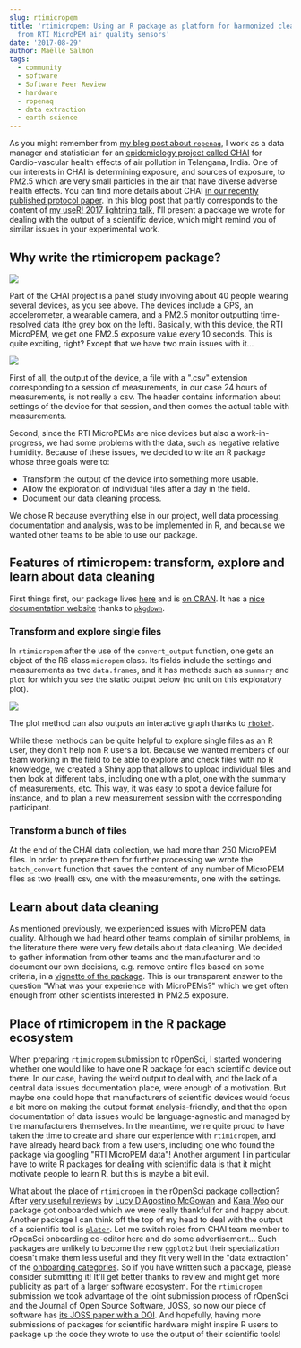 ```yaml
---
slug: rtimicropem
title: 'rtimicropem: Using an R package as platform for harmonized cleaning of data
  from RTI MicroPEM air quality sensors'
date: '2017-08-29'
author: Maëlle Salmon
tags:
  - community
  - software
  - Software Peer Review
  - hardware
  - ropenaq
  - data extraction
  - earth science
---
```


As you might remember from [my blog post about `ropenaq`](/blog/2017/02/21/ropenaq), I work as a data manager and statistician for an [epidemiology project called CHAI](http://www.chaiproject.org/) for Cardio-vascular health effects of air pollution in Telangana, India. One of our interests in CHAI is determining exposure, and sources of exposure, to PM2.5 which are very small particles in the air that have diverse adverse health effects. You can find more details about CHAI [in our recently published protocol paper](https://www.ncbi.nlm.nih.gov/pubmed/28606699). In this blog post that partly corresponds to the content of [my useR! 2017 lightning talk](https://sched.co/AxrS), I'll present a package we wrote for dealing with the output of a scientific device, which might remind you of similar issues in your experimental work.

## Why write the rtimicropem package?

![](/assets/blog-images/2017-08-29-rtimicropem/Allequipment_Frontview_cropped.jpg)

Part of the CHAI project is a panel study involving about 40 people wearing several devices, as you see above. The devices include a GPS, an accelerometer, a wearable camera, and a PM2.5 monitor outputting time-resolved data (the grey box on the left). Basically, with this device, the RTI MicroPEM, we get one PM2.5 exposure value every 10 seconds. This is quite exciting, right? Except that we have two main issues with it...

![](/assets/blog-images/2017-08-29-rtimicropem/screenshot_output2.png)

First of all, the output of the device, a file with a ".csv" extension corresponding to a session of measurements, in our case 24 hours of measurements, is not really a csv. The header contains information about settings of the device for that session, and then comes the actual table with measurements.

Second, since the RTI MicroPEMs are nice devices but also a work-in-progress, we had some problems with the data, such as negative relative humidity. Because of these issues, we decided to write an R package whose three goals were to:

* Transform the output of the device into something more usable.
* Allow the exploration of individual files after a day in the field.
* Document our data cleaning process.

We chose R because everything else in our project, well data processing, documentation and analysis, was to be implemented in R, and because we wanted other teams to be able to use our package.

## Features of rtimicropem: transform, explore and learn about data cleaning

First things first, our package lives [here](https://github.com/ropensci/rtimicropem) and is [on CRAN](https://cran.r-project.org/web/packages/rtimicropem/index.html). It has a [nice documentation website](https://docs.ropensci.org/rtimicropem/) thanks to [`pkgdown`](https://github.com/hadley/pkgdown).

### Transform and explore single files

In `rtimicropem` after the use of the `convert_output` function, one gets an object of the R6 class `micropem` class. Its fields include the settings and measurements as two `data.frames`, and it has methods such as `summary` and `plot` for which you see the static output below (no unit on this exploratory plot).

![](/assets/blog-images/2017-08-29-rtimicropem/plotexample.png)

The plot method can also outputs an interactive graph thanks to [`rbokeh`](https://hafen.github.io/rbokeh/).

While these methods can be quite helpful to explore single files as an R user, they don't help non R users a lot. Because we wanted members of our team working in the field to be able to explore and check files with no R knowledge, we created a Shiny app that allows to upload individual files and then look at different tabs, including one with a plot, one with the summary of measurements, etc. This way, it was easy to spot a device failure for instance, and to plan a new measurement session with the corresponding participant.

### Transform a bunch of files

At the end of the CHAI data collection, we had more than 250 MicroPEM files. In order to prepare them for further processing we wrote the `batch_convert` function that saves the content of any number of MicroPEM files as two (real!) csv, one with the measurements, one with the settings.

## Learn about data cleaning

As mentioned previously, we experienced issues with MicroPEM data quality. Although we had heard other teams complain of similar problems, in the literature there were very few details about data cleaning. We decided to gather information from other teams and the manufacturer and to document our own decisions, e.g. remove entire files based on some criteria, in a [vignette of the package](https://docs.ropensci.org/rtimicropem/articles/chai_data_cleaning.html). This is our transparent answer to the question "What was your experience with MicroPEMs?" which we get often enough from other scientists interested in PM2.5 exposure.

## Place of rtimicropem in the R package ecosystem

When preparing `rtimicropem` submission to rOpenSci, I started wondering whether one would like to have one R package for each scientific device out there. In our case, having the weird output to deal with, and the lack of a central data issues documentation place, were enough of a motivation. But maybe one could hope that manufacturers of scientific devices would focus a bit more on making the output format analysis-friendly, and that the open documentation of data issues would be language-agnostic and managed by the manufacturers themselves. In the meantime, we're quite proud to have taken the time to create and share our experience with `rtimicropem`, and have already heard back from a few users, including one who found the package via googling "RTI MicroPEM data"! Another argument I in particular have to write R packages for dealing with scientific data is that it might motivate people to learn R, but this is maybe a bit evil.

What about the place of `rtimicropem` in the rOpenSci package collection? After [very useful reviews](https://github.com/ropensci/software-review/issues/126) by [Lucy D'Agostino McGowan](https://github.com/LucyMcGowan) and [Kara Woo](https://github.com/karawoo) our package got onboarded which we were really thankful for and happy about. Another package I can think off the top of my head to deal with the output of a scientific tool is [`plater`](/blog/2017/02/06/plater-blog-post). Let me switch roles from CHAI team member to rOpenSci onboarding co-editor here and do some advertisement... Such packages are unlikely to become the new `ggplot2` but their specialization doesn't make them less useful and they fit very well in the "data extraction" of the [onboarding categories](https://devguide.ropensci.org/policies.html#package-categories). So if you have written such a package, please consider submitting it! It'll get better thanks to review and might get more publicity as part of a larger software ecosystem. For the `rtimicropem` submission we took advantage of the joint submission process of rOpenSci and the Journal of Open Source Software, JOSS, so now our piece of software has [its JOSS paper with a DOI](https://joss.theoj.org/papers/7ead5e9a445da3e885d99247c5d6e58e). And hopefully, having more submissions of packages for scientific hardware might inspire R users to package up the code they wrote to use the output of their scientific tools!



